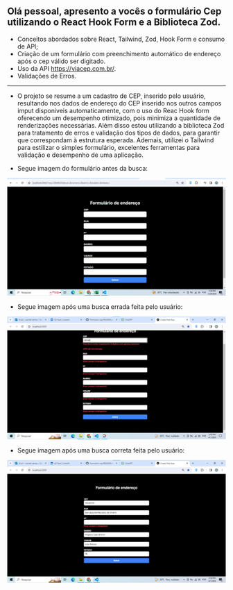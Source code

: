 ## Olá pessoal, apresento a vocês o formulário Cep utilizando o React Hook Form e a Biblioteca Zod.

- Conceitos abordados sobre React, Tailwind, Zod, Hook Form e consumo de API;
- Criação de um formulário com preenchimento automático de endereço após o cep válido ser digitado.
- Uso da API https://viacep.com.br/. 
- Validações de Erros.

<hr>

- O projeto se resume a um cadastro de CEP, inserido pelo usuário, resultando nos dados de endereço do CEP inserido nos outros campos imput disponiveis automaticamente, com o uso do Reac Hook form  oferecendo um desempenho otimizado, pois minimiza a quantidade de renderizações necessárias. Além disso estou utilizando a biblioteca Zod para tratamento de erros e validação dos tipos de dados, para garantir que correspondam à estrutura esperada. Ademais, utilizei o Tailwind para estilizar o simples formulário, excelentes ferramentas para validação e desempenho de uma aplicação.

- Segue imagem do formulário antes da busca:
<img src="./public/formulario1.png" alt="print">

- Segue imagem após uma busca errada feita pelo usuário:
<img src="./public/errosCep.png" alt="print">

- Segue imagem após uma busca correta feita pelo usuário:
<img src="./public/buscaOKCep.png" alt="print">


